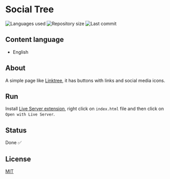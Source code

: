 # Social Tree

![Languages used](https://img.shields.io/github/languages/count/isadfrn/social-tree?style=flat-square)
![Repository size](https://img.shields.io/github/repo-size/isadfrn/social-tree?style=flat-square)
![Last commit](https://img.shields.io/github/last-commit/isadfrn/social-tree?style=flat-square)

## Content language

- English

## About

A simple page like [Linktree](https://linktr.ee/), it has buttons with links and social media icons.

## Run

Install [Live Server extension](https://marketplace.visualstudio.com/items?itemName=ritwickdey.LiveServer), right click on `index.html` file and then click on `Open with Live Server`.

## Status

Done ✅

## License

[MIT](./LICENSE)
